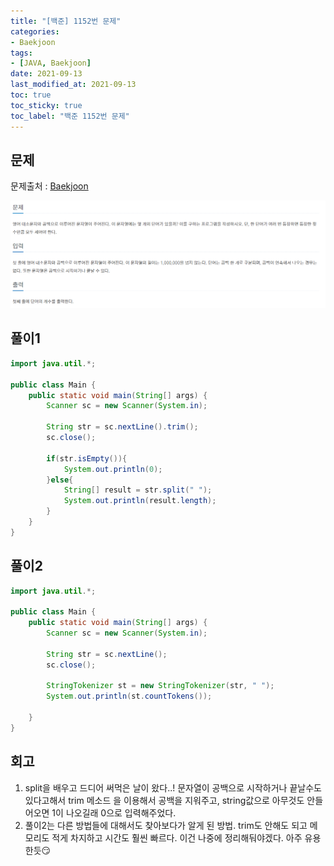 ```yaml
---
title: "[백준] 1152번 문제"
categories:
- Baekjoon
tags: 
- [JAVA, Baekjoon]
date: 2021-09-13
last_modified_at: 2021-09-13
toc: true
toc_sticky: true
toc_label: "백준 1152번 문제"
---
```


## 문제

문제출처 : [Baekjoon][Baekjoon]

[Baekjoon]: https://www.acmicpc.net/problem/1152

![img](/image/bj_1152.PNG)

## 풀이1
```java
import java.util.*;

public class Main {
    public static void main(String[] args) {
        Scanner sc = new Scanner(System.in);

        String str = sc.nextLine().trim();
        sc.close();

        if(str.isEmpty()){
            System.out.println(0);
        }else{
            String[] result = str.split(" ");
            System.out.println(result.length);
        }
    }
}
```

## 풀이2
```java
import java.util.*;

public class Main {
    public static void main(String[] args) {
        Scanner sc = new Scanner(System.in);

        String str = sc.nextLine();
        sc.close();
        
        StringTokenizer st = new StringTokenizer(str, " ");
        System.out.println(st.countTokens());

    }
}
```

## 회고

1. split을 배우고 드디어 써먹은 날이 왔다..! 문자열이 공백으로 시작하거나 끝날수도 있다고해서 trim 메소드 을 이용해서 공백을 지워주고, string값으로 아무것도 안들어오면 1이 나오길래 0으로 입력해주었다.
2. 풀이2는 다른 방법들에 대해서도 찾아보다가 알게 된 방법. trim도 안해도 되고 메모리도 적게 차지하고 시간도 훨씬 빠르다. 이건 나중에 정리해둬야겠다. 아주 유용한듯😏


